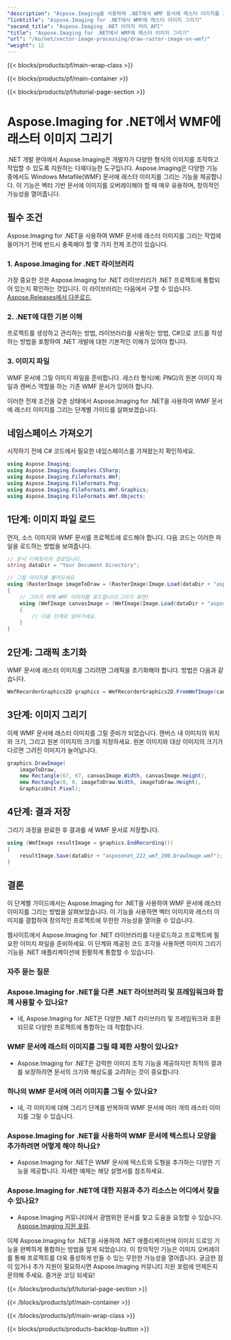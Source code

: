 ```yaml
---
"description": "Aspose.Imaging을 사용하여 .NET에서 WMF 문서에 래스터 이미지를 그리는 방법을 알아보세요. 창의적인 이미지 오버레이로 .NET 프로젝트를 더욱 풍성하게 만들어 보세요."
"linktitle": "Aspose.Imaging for .NET에서 WMF에 래스터 이미지 그리기"
"second_title": "Aspose.Imaging .NET 이미지 처리 API"
"title": "Aspose.Imaging for .NET에서 WMF에 래스터 이미지 그리기"
"url": "/ko/net/vector-image-processing/draw-raster-image-on-wmf/"
"weight": 12
---
```


{{< blocks/products/pf/main-wrap-class >}}

{{< blocks/products/pf/main-container >}}

{{< blocks/products/pf/tutorial-page-section >}}

# Aspose.Imaging for .NET에서 WMF에 래스터 이미지 그리기


.NET 개발 분야에서 Aspose.Imaging은 개발자가 다양한 형식의 이미지를 조작하고 작업할 수 있도록 지원하는 다재다능한 도구입니다. Aspose.Imaging은 다양한 기능 중에서도 Windows Metafile(WMF) 문서에 래스터 이미지를 그리는 기능을 제공합니다. 이 기능은 벡터 기반 문서에 이미지를 오버레이해야 할 때 매우 유용하며, 창의적인 가능성을 열어줍니다.

## 필수 조건

Aspose.Imaging for .NET을 사용하여 WMF 문서에 래스터 이미지를 그리는 작업에 들어가기 전에 반드시 충족해야 할 몇 가지 전제 조건이 있습니다.

### 1. Aspose.Imaging for .NET 라이브러리

가장 중요한 것은 Aspose.Imaging for .NET 라이브러리가 .NET 프로젝트에 통합되어 있는지 확인하는 것입니다. 이 라이브러리는 다음에서 구할 수 있습니다. [Aspose.Releases에서 다운로드](https://releases.aspose.com/imaging/net/).

### 2. .NET에 대한 기본 이해

프로젝트를 생성하고 관리하는 방법, 라이브러리를 사용하는 방법, C#으로 코드를 작성하는 방법을 포함하여 .NET 개발에 대한 기본적인 이해가 있어야 합니다.

### 3. 이미지 파일

WMF 문서에 그릴 이미지 파일을 준비합니다. 래스터 형식(예: PNG)의 원본 이미지 파일과 캔버스 역할을 하는 기존 WMF 문서가 있어야 합니다.

이러한 전제 조건을 갖춘 상태에서 Aspose.Imaging for .NET을 사용하여 WMF 문서에 래스터 이미지를 그리는 단계별 가이드를 살펴보겠습니다.

## 네임스페이스 가져오기

시작하기 전에 C# 코드에서 필요한 네임스페이스를 가져왔는지 확인하세요.

```csharp
using Aspose.Imaging;
using Aspose.Imaging.Examples.CSharp;
using Aspose.Imaging.FileFormats.Wmf;
using Aspose.Imaging.FileFormats.Png;
using Aspose.Imaging.FileFormats.Wmf.Graphics;
using Aspose.Imaging.FileFormats.Wmf.Objects;
```

## 1단계: 이미지 파일 로드

먼저, 소스 이미지와 WMF 문서를 프로젝트에 로드해야 합니다. 다음 코드는 이러한 파일을 로드하는 방법을 보여줍니다.

```csharp
// 문서 디렉토리의 경로입니다.
string dataDir = "Your Document Directory";

// 그릴 이미지를 불러오세요
using (RasterImage imageToDraw = (RasterImage)Image.Load(dataDir + "asposenet_220_src01.png"))
{
    // 그리기 위해 WMF 이미지를 로드합니다(그리기 표면)
    using (WmfImage canvasImage = (WmfImage)Image.Load(dataDir + "asposenet_222_wmf_200.wmf"))
    {
        // 다음 단계로 넘어가세요.
    }
}
```

## 2단계: 그래픽 초기화

WMF 문서에 래스터 이미지를 그리려면 그래픽을 초기화해야 합니다. 방법은 다음과 같습니다.

```csharp
WmfRecorderGraphics2D graphics = WmfRecorderGraphics2D.FromWmfImage(canvasImage);
```

## 3단계: 이미지 그리기

이제 WMF 문서에 래스터 이미지를 그릴 준비가 되었습니다. 캔버스 내 이미지의 위치와 크기, 그리고 원본 이미지의 크기를 지정하세요. 원본 이미지와 대상 이미지의 크기가 다르면 그려진 이미지가 늘어납니다.

```csharp
graphics.DrawImage(
    imageToDraw,
    new Rectangle(67, 67, canvasImage.Width, canvasImage.Height),
    new Rectangle(0, 0, imageToDraw.Width, imageToDraw.Height),
    GraphicsUnit.Pixel);
```

## 4단계: 결과 저장

그리기 과정을 완료한 후 결과를 새 WMF 문서로 저장합니다.

```csharp
using (WmfImage resultImage = graphics.EndRecording())
{
    resultImage.Save(dataDir + "asposenet_222_wmf_200.DrawImage.wmf");
}
```

## 결론

이 단계별 가이드에서는 Aspose.Imaging for .NET을 사용하여 WMF 문서에 래스터 이미지를 그리는 방법을 살펴보았습니다. 이 기능을 사용하면 벡터 이미지와 래스터 이미지를 결합하여 창의적인 프로젝트에 무한한 가능성을 열어줄 수 있습니다.

웹사이트에서 Aspose.Imaging for .NET 라이브러리를 다운로드하고 프로젝트에 필요한 이미지 파일을 준비하세요. 이 단계와 제공된 코드 조각을 사용하면 이미지 그리기 기능을 .NET 애플리케이션에 원활하게 통합할 수 있습니다.

### 자주 묻는 질문

### Aspose.Imaging for .NET을 다른 .NET 라이브러리 및 프레임워크와 함께 사용할 수 있나요?
   - 네, Aspose.Imaging for .NET은 다양한 .NET 라이브러리 및 프레임워크와 호환되므로 다양한 프로젝트에 통합하는 데 적합합니다.

### WMF 문서에 래스터 이미지를 그릴 때 제한 사항이 있나요?
   - Aspose.Imaging for .NET은 강력한 이미지 조작 기능을 제공하지만 최적의 결과를 보장하려면 문서의 크기와 해상도를 고려하는 것이 중요합니다.

### 하나의 WMF 문서에 여러 이미지를 그릴 수 있나요?
   - 네, 각 이미지에 대해 그리기 단계를 반복하여 WMF 문서에 여러 개의 래스터 이미지를 그릴 수 있습니다.

### Aspose.Imaging for .NET을 사용하여 WMF 문서에 텍스트나 모양을 추가하려면 어떻게 해야 하나요?
   - Aspose.Imaging for .NET은 WMF 문서에 텍스트와 도형을 추가하는 다양한 기능을 제공합니다. 자세한 예제는 해당 설명서를 참조하세요.

### Aspose.Imaging for .NET에 대한 지원과 추가 리소스는 어디에서 찾을 수 있나요?
   - Aspose.Imaging 커뮤니티에서 광범위한 문서를 찾고 도움을 요청할 수 있습니다. [Aspose.Imaging 지원 포럼](https://forum.aspose.com/).


이제 Aspose.Imaging for .NET을 사용하여 .NET 애플리케이션에 이미지 드로잉 기능을 완벽하게 통합하는 방법을 알게 되었습니다. 이 창의적인 기능은 이미지 오버레이를 통해 프로젝트를 더욱 풍성하게 만들 수 있는 무한한 가능성을 열어줍니다. 궁금한 점이 있거나 추가 지원이 필요하시면 Aspose.Imaging 커뮤니티 지원 포럼에 언제든지 문의해 주세요. 즐거운 코딩 되세요!


{{< /blocks/products/pf/tutorial-page-section >}}

{{< /blocks/products/pf/main-container >}}

{{< /blocks/products/pf/main-wrap-class >}}

{{< blocks/products/products-backtop-button >}}